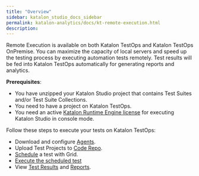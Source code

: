 ```yaml
---
title: "Overview" 
sidebar: katalon_studio_docs_sidebar
permalink: katalon-analytics/docs/kt-remote-execution.html 
description: 
---
```

Remote Execution is available on both Katalon TestOps and Katalon TestOps OnPremise. You can maximize the capacity of local servers and speed up the testing process by executing automation tests remotely. Test results will be fed into Katalon TestOps automatically for generating reports and analytics.

**Prerequisites**:

* You have unzipped your Katalon Studio project that contains Test Suites and/or Test Suite Collections.
* You need to have a project on Katalon TestOps.
* You need an active [Katalon Runtime Engine license](https://docs.katalon.com/katalon-studio/docs/intro-RE.html#license) for executing Katalon Studio in console mode.

Follow these steps to execute your tests on Katalon TestOps:

* Download and configure [Agents](/katalon-analytics/docs/agents/).
* Upload Test Projects to [Code Repo](katalon-analytics/docs/code-repo).
* [Schedule](/katalon-analytics/docs/kt-scheduler/) a test with Grid.
* [Execute the scheduled test](/katalon-analytics/docs/grid-local-agents.)
* View [Test Results](/katalon-analytics/docs/project-management-view-details/) and [Reports](katalon-analytics/docs/project-management-view-reports).
